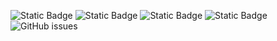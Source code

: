 ![Static Badge](https://img.shields.io/badge/blacklists-60-000000) ![Static Badge](https://img.shields.io/badge/blacklisted-3122176-cc0000) ![Static Badge](https://img.shields.io/badge/whitelisted-2244-00CC00) ![Static Badge](https://img.shields.io/badge/streaming_blacklist-28107-000000) ![GitHub issues](https://img.shields.io/github/issues/fabriziosalmi/blacklists)
